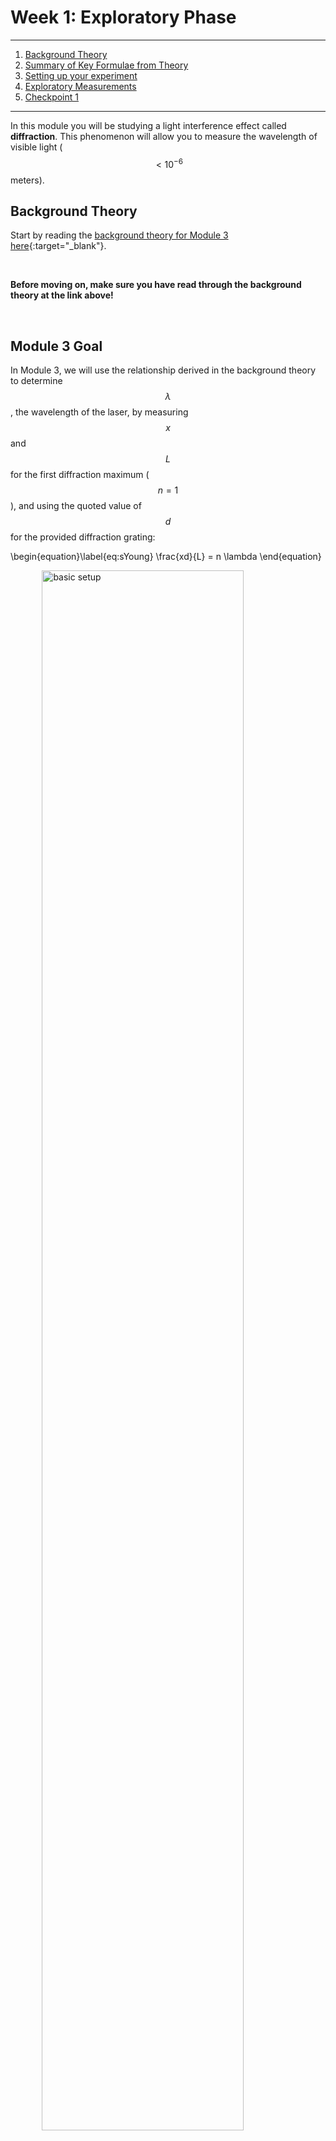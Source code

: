# Week 1: Exploratory Phase

--------------
1. [Background Theory](#background-theory)
2. [Summary of Key Formulae from Theory](#the-takeaway)
3. [Setting up your experiment](#setting-up-your-experiment)
4. [Exploratory Measurements](#exploratory-measurements) 
5. [Checkpoint 1](#checkpoint-1)

--------------

In this module you will be studying a light interference effect called <strong>diffraction</strong>. This phenomenon will allow you to measure the wavelength of visible light ($$ <10^{-6}$$ meters).

## Background Theory


Start by reading the [background theory for Module 3 here](background-theory){:target="_blank"}.


<br>

**Before moving on, make sure you have read through the background theory at the link above!**

<br> 

## Module 3 Goal

In Module 3, we will use the relationship derived in the background theory to determine $$\lambda$$, the wavelength of the laser, by measuring $$x$$ and $$L$$ for the first diffraction maximum ($$n=1$$), and using the quoted value of $$d$$ for the provided diffraction grating:

\begin{equation}\label{eq:sYoung} 
\frac{xd}{L} = n \lambda
\end{equation}

<img src="images/module3-configuration-annotated.jpg" alt="basic setup" width="400" style="display: block; margin-left: auto; margin-right: auto; width: 80%;" />


#### Miniquestion 1: Spacing of Diffraction Gratings
*[Click here to open in a new tab](https://docs.google.com/forms/d/e/1FAIpQLScVy13Ddgurh38icYTvtZDd7mcRiIQcisnRfS6NIwLRf8om4Q/viewform?){:target="_blank"}*

<iframe src="https://docs.google.com/forms/d/e/1FAIpQLScVy13Ddgurh38icYTvtZDd7mcRiIQcisnRfS6NIwLRf8om4Q/viewform?embedded=true" width="640" height="400" frameborder="0" marginheight="0" marginwidth="0">Loading…
</iframe>


-----

#### Miniquestion 2: Spacing of Interference Maxima
*[Click here to open in a new tab](https://docs.google.com/forms/d/e/1FAIpQLSd0DalK3dCoRR8n6thQmaJmh4ctFmaWsDRalbRIW35mO1FA_w/viewform){:target="_blank"}*

<iframe src="https://docs.google.com/forms/d/e/1FAIpQLSd0DalK3dCoRR8n6thQmaJmh4ctFmaWsDRalbRIW35mO1FA_w/viewform?embedded=true" width="640" height="400" frameborder="0" marginheight="0" marginwidth="0">Loading…
</iframe>


-----

## Setting Up Your Experiment

We will begin by setting up the experiment. You may find it helpful to work in a room where you can lower or turn out the lights and work in the dark. You will need a workspace with a vertical support such as a wall to which you can mount the grid paper we provided. Go ahead and mount the grid paper (e.g. tape it to a wall).

We don't want the laser light shooting across the room, please make sure when you set up your laser pointer that it is directed toward the wall with the mounted grid paper and not toward yourself or family members. **NEVER place your eye directly in the laser beam path.** Even if you are sure the laser is currently off, you should <strong>never look directly down the beam path.</strong>

We will begin by setting up the experiment. Attach one of the **500 lines/mm diffraction gratings** to the binder clip, as shown below. When handling the diffraction grating make sure to only touch the cardboard rim. Getting fingerprints on the transparent grating could affect your results.

<img src="images/diff-grating_mount.JPG" alt="Mounting your diffraction grating" width="600"/>
A diffraction grating is essentially just an array of slits placed right next to each other, with a very small slit distance <em>d</em> between each (on the order of one slit per micron!). Each neighboring pair of slits can be thought of as a double slit. 

Use two additional binder clips to mount the laser as shown (making sure that the laser is pointing towards a wall/screen at all times when on):
<img src="images/laser_mount.JPG" alt="Mounting your laser" width="300"/>

If your laser has a push button rather than a power switch, you can position the binder clip in such a way as to keep the laser on while taking measurements (but remember to turn it off in between to conserve your batteries). **Turn off your laser when inserting new components into the beam path**; it is hard to make sure that stray reflections don't momentarily hit someone in the eye while inserting pieces of glass or metal into a beam path.

Label each of your diffraction gratings, so you know which one you used this week. For example, write "A", "B", "C", "D", "E" in marker on the cardboard part of the diffraction gratings to label them. Position diffraction grating "A" between the laser and screen, as shown in the experimental setup photo below.

<img src="images/module3-configuration.JPG" alt="Experimental Set-up" width="300"/>

You will use the tape measure to measure the spacing $$x$$ between interference maxima, as well as the distance $$L$$ of the diffraction grating from the screen. In planning your experiment you will want to think about how to do this as accurately as possible. What are the dominant sources of error? What can you do to minimize systematic error? Even when you've done your best to reduce systematic error, some will remain. What can you do to randomize the remaining systematic error?

In week one, we will attempt to answer these questions.


## Exploratory Measurements

As in previous modules, you should perform the following exploratory measurements and record them in your [data sheet assigned from Google Classroom](https://classroom.google.com/c/MTI2NjQ0NDEyMTAx/a/MjAyODE1ODE3OTY5/details){:target="_blank"}

The ultimate goal of Module 3 is to determine the wavelength of your laser by measuring $$x$$ while varying $$L$$. However, for week 1, we will focus only on getting the most accurate measurement of $$x$$. To do so, we will "wiggle" our experimental parameters to find out which ones significantly change the value of $$x$$ that we measure. This is a typical first experimental step, and it will inform our experimental procedure that we will use next week.

Each time we measure $$x$$, we hope that we have set all the parameters perfectly (eg. the distance $$L$$ to the wall and the angle of the diffraction grating relative to the laser beam). However, it is impossible to set everything perfectly with zero uncertainty. If we are slightly off on any of the possible parameters, how much will that shift the value of $$x$$ that we measure?

Let's focus on the angle of the laser beam, which should ideally come in perpendicular to the diffraction grating. What range of angles away from perfectly perpendicular to the laser beam might we accidentally set the grating? Perhaps we might not notice if we were off by angles up to $$\pm 5^{\circ}$$. How important is this? To answer this question, set up your experiment, with $$L\approx 1~\mathrm{m}$$. To measure $$x$$, use your tape measure to determine the distance from the central bright spot to the next bright spot to the right. Take a minute or two right now, and go purposefully "wiggle" the grating so that its angle varies over this range, and take note of how much variation this causes in $$x$$.

Next: introduce four other parameters to explore. Explain how to wiggle d. Suggest a range for each. 
In addition to the angle of the diffraction grating that you just explored, we have identified several other potential sources of uncertainty in $$x$$, listed below:

1. Distance from laser to diffraction grating (keeping the diffraction grating fixed in place, moving the laser). Range: $$\pm 1~\mathrm{cm}$$.
2. Vertical tilt of laser. Range: $$\pm 5^{\circ}$$.
3. The value of the diffraction spacing $$d$$ is also a parameter we can "wiggle," in a slightly less obvious way. Each diffraction grating could have manufacturing defects that cause $$d$$ to be slightly off from the stated value. We can see how this happens in two different ways:
+ There may be variation between diffraction gratings -- explore this by measuring $$x$$ for each of gratings "A", "B", "C", "D", "E."
+ There may be variation within a single diffraction grating -- explore this by measuring $$x$$ at five positions on one diffraction grating. 
4. The distance $L$ between the grating and the wall is something we will be systematically varying in Module 3, so that we can ultimately find the wavelength. But each time we set the value of $$L$$, we can only do so with some imprecision. Set $$L= 1~\mathrm{m}$$, and then vary $$L$$ over a range of $$\pm 1~\mathrm{cm}$$.

For each of the five (the angle of the diffraction grating, plus the four listed above) potential sources of uncertainty listed above, wiggle the parameter over the suggested range and record the variation in $$x$$. Since this is just an exploratory wiggling of parameters, you do not need to perform repeated trials of these tests. It should take you about 15 minutes to wiggle all the parameters.

**The takeaway from this parameter-wiggling exercise is that the parameters that cause a larger variation in $$x$$ should be reset before each $$x$$ measurement once we start collecting data in earnest next week. The ones that don't make much difference in $$x$$ do not need to be reset.**

MINIQUESTION:
list parameters with ranges. Check all that must be reset before each measurement of $$x$$, ie. on all that cause a significant variation in $$x$$ over the range explored.


## Investigating systematic errors

In previous semesters, students measured the wavelength of their laser using a 500 line/mm diffraction grating. Here are a few example measurements, with uncertainty:

$$\lambda$$ (nm) | $$\delta \lambda$$ (nm) 
----------- | ----------------
658	|18
672|	7
683	| 4
694| 	7
719|	8

We are all using the same materials, so why don't our results agree?!?! Well, as you have just seen for yourself, the value of $$x$$ can be shifted in a systematic manner if important parameters are not reset before each trial. [Recall](https://physics-50.github.io/Module-2/week3){:target="_blank"} that resetting these parameters randomizes their impact on $$x$$, which averages out the shift.

Because systematic errors are so important in experimental research, we want you to do a careful study of one dominant source of systematic error in $$x$$. This study will ultimately be presented as part of a sequence of figures for your Module 3 deliverable.

Choose one source of uncertainty that you found to be significant and systematically explore its effect on the measured value of $$x$$. Think about how best to do this by carefully varying the chosen parameter (eg. the angle of the laser beam, or the choice of diffraction grating). You should have about five different values of the parameter you wiggle (eg. angle or diffraction grating), and for each value of that parameter, you need to make five measurements of $$x$$ and report the average value of $$x \pm $$SEM. **Remember to reset all the other parameters that also have significant effects on $$x$$, for each measurement.** For example, if you are carefully studying the effect of choice of diffraction grating, make sure to reset both the angle of the diffraction grating and the distance $$L$$ between each of the five trials for each grating.  

For Checkpoint 1, you will present the results of this exploration as a plot with $$x$$ on the vertical axis and the parameter you varied on the horizontal axis. Be sure to plot your data points with error bars, following our plot-making guide from Module 1. It is not necessary to perform a fit to your $$x$$ data.


-------------

## Checkpoint 1

You should submit the following on Gradescope:

+ Results from your exploration of one source of uncertainty, presented as a figure with $$x$$ on the vertical axis, and the parameter you varied on the horizontal axis. Most of the time this is the best way to present scientific data, and it will help you prepare for our Module 3 deliverable.

+ A link to a spreadsheet with your experimental data.

[Submit the results of your measurements on Gradescope](https://www.gradescope.com/courses/165932/assignments/809528){:target="_blank"}
-------------

When you're ready, please move on to [Week 2](week2).
